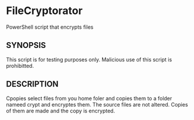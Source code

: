 # FileCryptorator
PowerShell script that encrypts files    

## SYNOPSIS 
This script is for testing purposes only. Malicious use of this script is prohibitted. 

## DESCRIPTION
Cpopies select files from you home foler and copies them to a folder nameed crypt and encryptes them. The source files are not altered. Copies of them are made and the copy is encrypted. 


